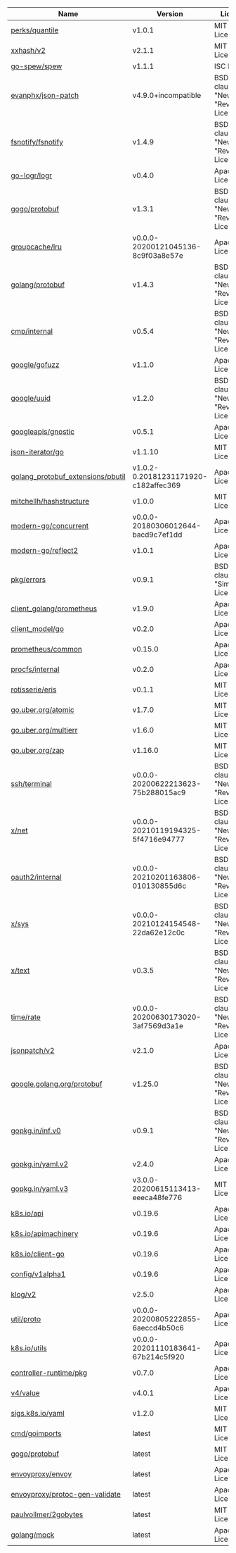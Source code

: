 Name|Version|License
---|---|---
[perks/quantile](https://github.com/beorn7/perks)|v1.0.1|MIT License
[xxhash/v2](https://github.com/cespare/xxhash)|v2.1.1|MIT License
[go-spew/spew](https://github.com/davecgh/go-spew)|v1.1.1|ISC License
[evanphx/json-patch](https://github.com/evanphx/json-patch)|v4.9.0+incompatible|BSD 3-clause "New" or "Revised" License
[fsnotify/fsnotify](https://github.com/fsnotify/fsnotify)|v1.4.9|BSD 3-clause "New" or "Revised" License
[go-logr/logr](https://github.com/go-logr/logr)|v0.4.0|Apache License 2.0
[gogo/protobuf](https://github.com/gogo/protobuf)|v1.3.1|BSD 3-clause "New" or "Revised" License
[groupcache/lru](https://github.com/golang/groupcache)|v0.0.0-20200121045136-8c9f03a8e57e|Apache License 2.0
[golang/protobuf](https://github.com/golang/protobuf)|v1.4.3|BSD 3-clause "New" or "Revised" License
[cmp/internal](https://github.com/google/go-cmp)|v0.5.4|BSD 3-clause "New" or "Revised" License
[google/gofuzz](https://github.com/google/gofuzz)|v1.1.0|Apache License 2.0
[google/uuid](https://github.com/google/uuid)|v1.2.0|BSD 3-clause "New" or "Revised" License
[googleapis/gnostic](https://github.com/googleapis/gnostic)|v0.5.1|Apache License 2.0
[json-iterator/go](https://github.com/json-iterator/go)|v1.1.10|MIT License
[golang_protobuf_extensions/pbutil](https://github.com/matttproud/golang_protobuf_extensions)|v1.0.2-0.20181231171920-c182affec369|Apache License 2.0
[mitchellh/hashstructure](https://github.com/mitchellh/hashstructure)|v1.0.0|MIT License
[modern-go/concurrent](https://github.com/modern-go/concurrent)|v0.0.0-20180306012644-bacd9c7ef1dd|Apache License 2.0
[modern-go/reflect2](https://github.com/modern-go/reflect2)|v1.0.1|Apache License 2.0
[pkg/errors](https://github.com/pkg/errors)|v0.9.1|BSD 2-clause "Simplified" License
[client_golang/prometheus](https://github.com/prometheus/client_golang)|v1.9.0|Apache License 2.0
[client_model/go](https://github.com/prometheus/client_model)|v0.2.0|Apache License 2.0
[prometheus/common](https://github.com/prometheus/common)|v0.15.0|Apache License 2.0
[procfs/internal](https://github.com/prometheus/procfs)|v0.2.0|Apache License 2.0
[rotisserie/eris](https://github.com/rotisserie/eris)|v0.1.1|MIT License
[go.uber.org/atomic](https://go.uber.org/atomic)|v1.7.0|MIT License
[go.uber.org/multierr](https://go.uber.org/multierr)|v1.6.0|MIT License
[go.uber.org/zap](https://go.uber.org/zap)|v1.16.0|MIT License
[ssh/terminal](https://golang.org/x/crypto/ssh/terminal)|v0.0.0-20200622213623-75b288015ac9|BSD 3-clause "New" or "Revised" License
[x/net](https://golang.org/x/net)|v0.0.0-20210119194325-5f4716e94777|BSD 3-clause "New" or "Revised" License
[oauth2/internal](https://golang.org/x/oauth2/internal)|v0.0.0-20210201163806-010130855d6c|BSD 3-clause "New" or "Revised" License
[x/sys](https://golang.org/x/sys)|v0.0.0-20210124154548-22da62e12c0c|BSD 3-clause "New" or "Revised" License
[x/text](https://golang.org/x/text)|v0.3.5|BSD 3-clause "New" or "Revised" License
[time/rate](https://golang.org/x/time/rate)|v0.0.0-20200630173020-3af7569d3a1e|BSD 3-clause "New" or "Revised" License
[jsonpatch/v2](https://gomodules.xyz/jsonpatch/v2)|v2.1.0|Apache License 2.0
[google.golang.org/protobuf](https://google.golang.org/protobuf)|v1.25.0|BSD 3-clause "New" or "Revised" License
[gopkg.in/inf.v0](https://gopkg.in/inf.v0)|v0.9.1|BSD 3-clause "New" or "Revised" License
[gopkg.in/yaml.v2](https://gopkg.in/yaml.v2)|v2.4.0|Apache License 2.0
[gopkg.in/yaml.v3](https://gopkg.in/yaml.v3)|v3.0.0-20200615113413-eeeca48fe776|MIT License
[k8s.io/api](https://k8s.io/api)|v0.19.6|Apache License 2.0
[k8s.io/apimachinery](https://k8s.io/apimachinery)|v0.19.6|Apache License 2.0
[k8s.io/client-go](https://k8s.io/client-go)|v0.19.6|Apache License 2.0
[config/v1alpha1](https://k8s.io/component-base/config/v1alpha1)|v0.19.6|Apache License 2.0
[klog/v2](https://k8s.io/klog/v2)|v2.5.0|Apache License 2.0
[util/proto](https://k8s.io/kube-openapi/pkg/util/proto)|v0.0.0-20200805222855-6aeccd4b50c6|Apache License 2.0
[k8s.io/utils](https://k8s.io/utils)|v0.0.0-20201110183641-67b214c5f920|Apache License 2.0
[controller-runtime/pkg](https://sigs.k8s.io/controller-runtime/pkg)|v0.7.0|Apache License 2.0
[v4/value](https://sigs.k8s.io/structured-merge-diff/v4/value)|v4.0.1|Apache License 2.0
[sigs.k8s.io/yaml](https://sigs.k8s.io/yaml)|v1.2.0|MIT License
[cmd/goimports](https://golang.org/x/tools/cmd/goimports)|latest|MIT License
[gogo/protobuf](https://github.com/gogo/protobuf)|latest|MIT License
[envoyproxy/envoy](https://github.com/envoyproxy/envoy)|latest|Apache License 2.0
[envoyproxy/protoc-gen-validate](https://github.com/envoyproxy/protoc-gen-validate)|latest|Apache License 2.0
[paulvollmer/2gobytes](https://github.com/paulvollmer/2gobytes)|latest|MIT License
[golang/mock](https://github.com/golang/mock)|latest|Apache License 2.0

